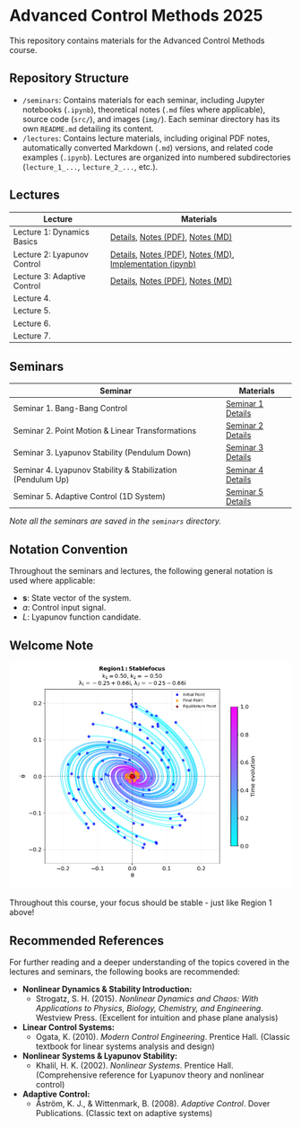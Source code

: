 # Advanced Control Methods 2025

This repository contains materials for the Advanced Control Methods course.

## Repository Structure

*   `/seminars`: Contains materials for each seminar, including Jupyter notebooks (`.ipynb`), theoretical notes (`.md` files where applicable), source code (`src/`), and images (`img/`). Each seminar directory has its own `README.md` detailing its content.
*   `/lectures`: Contains lecture materials, including original PDF notes, automatically converted Markdown (`.md`) versions, and related code examples (`.ipynb`). Lectures are organized into numbered subdirectories (`lecture_1_...`, `lecture_2_...`, etc.).

## Lectures
Lecture | Materials |
| ----- | ----- |
| Lecture 1: Dynamics Basics | [Details](lectures/lecture_1_dynamics_basics/README.md), [Notes (PDF)](lectures/lecture_1_dynamics_basics/dynamical_systems_basics.pdf), [Notes (MD)](lectures/lecture_1_dynamics_basics/dynamical_systems_basics.md) |
| Lecture 2: Lyapunov Control | [Details](lectures/lecture_2_lyapunov_control/README.md), [Notes (PDF)](lectures/lecture_2_lyapunov_control/lyapunov_control.pdf), [Notes (MD)](lectures/lecture_2_lyapunov_control/lyapunov_control.md), [Implementation (ipynb)](lectures/lecture_2_lyapunov_control/pendulum_control.ipynb) |
| Lecture 3: Adaptive Control | [Details](lectures/lecture_3_adaptive_control/README.md), [Notes (PDF)](lectures/lecture_3_adaptive_control/adaptive_control_basics.pdf), [Notes (MD)](lectures/lecture_3_adaptive_control/adaptive_control_basics.md) |
| Lecture 4. |  |
| Lecture 5. |  |
| Lecture 6. |  |
| Lecture 7. |  |

## Seminars
Seminar | Materials |
| ----- | ----- |
| Seminar 1. Bang-Bang Control | [Seminar 1 Details](seminars/seminar_1_bang_bang/) |
| Seminar 2. Point Motion & Linear Transformations | [Seminar 2 Details](seminars/seminar_2_circular_motion/) |
| Seminar 3. Lyapunov Stability (Pendulum Down) | [Seminar 3 Details](seminars/seminar_3_lyapunov_1_pendulum_down/) |
| Seminar 4. Lyapunov Stability & Stabilization (Pendulum Up) | [Seminar 4 Details](seminars/seminar_4_lyapunov_2_pendulum_up/) |
| Seminar 5. Adaptive Control (1D System) | [Seminar 5 Details](seminars/seminar_5_adaptive/) |
*Note all the seminars are saved in the `seminars` directory.*

## Notation Convention

Throughout the seminars and lectures, the following general notation is used where applicable:

*   $\mathbf{s}$: State vector of the system.
*   $a$: Control input signal.
*   $L$: Lyapunov function candidate.

## Welcome Note

![Seminar 3 Region 1 Simulation](seminars/seminar_3_lyapunov_1_pendulum_down/img/region_1_simulation.png)
<!-- region_1_simulation -->
Throughout this course, your focus should be stable - just like Region 1 above!
<!-- endregion_1_simulation -->

## Recommended References

For further reading and a deeper understanding of the topics covered in the lectures and seminars, the following books are recommended:

*   **Nonlinear Dynamics & Stability Introduction:**
    *   Strogatz, S. H. (2015). *Nonlinear Dynamics and Chaos: With Applications to Physics, Biology, Chemistry, and Engineering*. Westview Press. (Excellent for intuition and phase plane analysis)
*   **Linear Control Systems:**
    *   Ogata, K. (2010). *Modern Control Engineering*. Prentice Hall. (Classic textbook for linear systems analysis and design)
*   **Nonlinear Systems & Lyapunov Stability:**
    *   Khalil, H. K. (2002). *Nonlinear Systems*. Prentice Hall. (Comprehensive reference for Lyapunov theory and nonlinear control)
*   **Adaptive Control:**
    *   Åström, K. J., & Wittenmark, B. (2008). *Adaptive Control*. Dover Publications. (Classic text on adaptive systems) 
